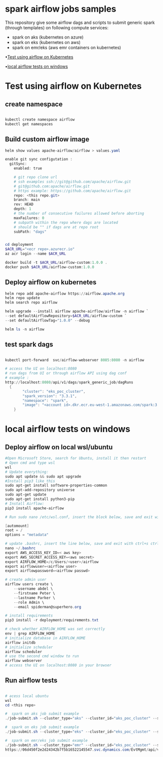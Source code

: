 
<!-- markdownlint-configure-file {
  "MD013": {
    "code_blocks": false,
    "tables": false
  },
  "MD033": false,
  "MD041": false
} -->

<div align="left">

# spark airflow jobs samples

This repository give some airflow dags and scripts to submit generic spark (through templates) on following compute services:
- spark on aks (kubernetes on azure)
- spark on eks (kubernetes on aws)
- spark on emr/eks (aws emr containers on kubernetes)

•[Test using airflow on Kubernetes ](#test-using-airflow-on-kubernetes ) 

•[local airflow tests on windows](#local-airflow-tests-on-windows)

</div>


# Test using airflow on Kubernetes 

## create namespace

```Powershell

kubectl create namespace airflow
kubectl get namespaces
```
## Build custom airflow image


```Powershell
helm show values apache-airflow/airflow > values.yaml

enable git sync configutation : 
  gitSync:
    enabled: true

    # git repo clone url
    # ssh examples ssh://git@github.com/apache/airflow.git
    # git@github.com:apache/airflow.git
    # https example: https://github.com/apache/airflow.git
    repo: <this repo.git>
    branch: main
    rev: HEAD
    depth: 1
    # the number of consecutive failures allowed before aborting
    maxFailures: 0
    # subpath within the repo where dags are located
    # should be "" if dags are at repo root
    subPath: "dags"


cd deployment
$ACR_URL="<ecr repo>.azurecr.io"
az acr login --name $ACR_URL

docker build -t $ACR_URL/airflow-custom:1.0.0 .
docker push $ACR_URL/airflow-custom:1.0.0 

```

## Deploy airflow on kubernetes


```Powershell
helm repo add apache-airflow https://airflow.apache.org
helm repo update
helm search repo airflow

helm upgrade --install airflow apache-airflow/airflow -n airflow `
--set defaultAirflowRepository=$ACR_URL/airflow-custom `
--set defaultAirflowTag="1.0.0" --debug

helm ls -n airflow 

```

## test spark dags


```Powershell

kubectl port-forward  svc/airflow-webserver 8085:8080 -n airflow

# access the UI on localhost:8080
# run dags from UI or through airflow API using dag conf
# example :
http://localhost:8080/api/v1/dags/spark_generic_job/dagRuns
  {
        "cluster": "eks_poc_cluster",
        "spark_version": "3.3.1",
        "namespace": "spark",
        "image": "<account id>.dkr.ecr.eu-west-1.amazonaws.com/spark:3.3.1-test"
    }
```


# local airflow tests on windows

## Deploy airflow on local wsl/ubuntu
```Powershell
#Open Microsoft Store, search for Ubuntu, install it then restart
# Open cmd and type wsl
wsl
# Update everything: 
sudo apt update && sudo apt upgrade
#Install pip3 like this
sudo apt-get install software-properties-common
sudo apt-add-repository universe
sudo apt-get update
sudo apt-get install python3-pip
# Install Airflow: 
pip3 install apache-airflow 

# Run sudo nano /etc/wsl.conf, insert the block below, save and exit with ctrl+s ctrl+x

[automount]
root = /
options = "metadata"

# update .bashrc, insert the line below, save and exit with ctrl+s ctrl+x
nano ~/.bashrc
export AWS_ACCESS_KEY_ID=< aws key>
export AWS_SECRET_ACCESS_KEY=<aws secret>
export AIRFLOW_HOME=/c/Users/<user>/airflow
export airflowuser=<airflow user>
export airflowpassword=<airflow passwd>

# create admin user 
airflow users create \
    --username abdel \
    --firstname Peter \
    --lastname Parker \
    --role Admin \
    --email spiderman@superhero.org

# install requirements
pip3 install -r deployment/requirements.txt

# check whether AIRFLOW_HOME was set correctly 
env | grep AIRFLOW_HOME 
# initialize database in AIRFLOW_HOME 
airflow initdb 
# initialize scheduler 
airflow scheduler 
# use the second cmd window to run 
airflow webserver 
# access the UI on localhost:8080 in your browser

```
## Run airflow tests

```Powershell

# acess local ubuntu
wsl
cd <this repo>

#  spark on aks job submit example
./job-submit.sh --cluster_type="aks" --cluster_id="aks_poc_cluster" --spark_version="3.3.1"  --configuration_file="job_config.json"

#  spark on eks job submit example
./job-submit.sh --cluster_type="eks" --cluster_id="eks_poc_cluster" --spark_version="3.3.1"  --configuration_file="job_config.json"

#  spark on emr/eks job submit example
./job-submit.sh --cluster_type="emr" --cluster_id="eks_poc_cluster" --spark_version="3.3.1"  --configuration_file="job_config.json"
https://06d450f2e2d24342b7f5b16522145547.svc.dynamics.com/EvtMgmt/api/v2.0/checkin/stream?sessionRegistrationId=SR%20H6AU24NQ4XVPEWULZ8RXHEGCME&redirectUri=https%3A%2F%2Fteams.microsoft.com%2Fl%2Fmeetup-join%2F19%253ameeting_MGJhZGE0NGMtMGQ2MS00YzdmLTljYTUtYWFjZTQwZTc2NzY0%2540thread.v2%2F0%3Fcontext%3D%257b%2522Tid%2522%253a%252272f988bf-86f1-41af-91ab-2d7cd011db47%2522%252c%2522Oid%2522%253a%2522c5825cfd-a05b-4288-8c3d-cec2cf365dd6%2522%257d
```
